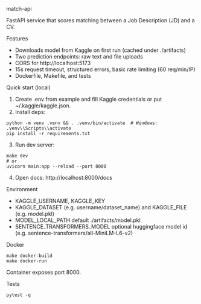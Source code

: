 match-api

FastAPI service that scores matching between a Job Description (JD) and a CV.

Features
- Downloads model from Kaggle on first run (cached under ./artifacts)
- Two prediction endpoints: raw text and file uploads
- CORS for http://localhost:5173
- 15s request timeout, structured errors, basic rate limiting (60 req/min/IP)
- Dockerfile, Makefile, and tests

Quick start (local)
1) Create .env from example and fill Kaggle credentials or put ~/.kaggle/kaggle.json.
2) Install deps:
```
python -m venv .venv && . .venv/bin/activate  # Windows: .venv\\Scripts\\activate
pip install -r requirements.txt
```
3) Run dev server:
```
make dev
# or
uvicorn main:app --reload --port 8000
```
4) Open docs: http://localhost:8000/docs

Environment
- KAGGLE_USERNAME, KAGGLE_KEY
- KAGGLE_DATASET (e.g. username/dataset_name) and KAGGLE_FILE (e.g. model.pkl)
- MODEL_LOCAL_PATH default ./artifacts/model.pkl
- SENTENCE_TRANSFORMERS_MODEL optional huggingface model id (e.g. sentence-transformers/all-MiniLM-L6-v2)

Docker
```
make docker-build
make docker-run
```
Container exposes port 8000.

Tests
```
pytest -q
```

